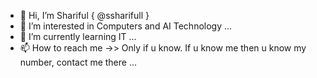 - 👋 Hi, I’m Shariful { @ssharifull }
- 👀 I’m interested in Computers and AI Technology ...
- 🌱 I’m currently learning IT ...
- 📫 How to reach me ->> Only if u know. If u know me then u know my number, contact me there ...

<!---
ssharifull/ssharifull is a ✨ special ✨ repository because its `README.md` (this file) appears on your GitHub profile.
You can click the Preview link to take a look at your changes.
--->
